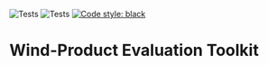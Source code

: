 
![Tests](https://github.com/windeval/windeval/workflows/Lint/badge.svg)
![Tests](https://github.com/windeval/windeval/workflows/Test/badge.svg)
[![Code style: black](https://img.shields.io/badge/code%20style-black-000000.svg)](https://github.com/psf/black)

# Wind-Product Evaluation Toolkit
